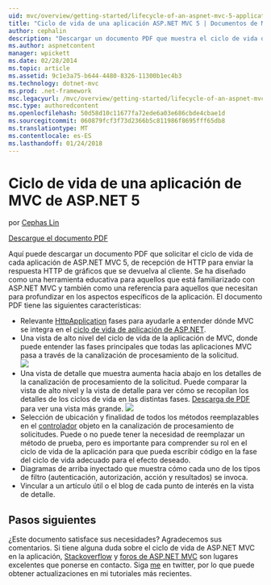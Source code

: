 ```yaml
---
uid: mvc/overview/getting-started/lifecycle-of-an-aspnet-mvc-5-application
title: "Ciclo de vida de una aplicación ASP.NET MVC 5 | Documentos de Microsoft"
author: cephalin
description: "Descargar un documento PDF que muestra el ciclo de vida de una aplicación ASP.NET MVC 5. Este documento del ciclo de vida proporciona una vista de alto nivel del ciclo de vida MVC un..."
ms.author: aspnetcontent
manager: wpickett
ms.date: 02/28/2014
ms.topic: article
ms.assetid: 9c1e3a75-b644-4480-8326-11300b1ec4b3
ms.technology: dotnet-mvc
ms.prod: .net-framework
msc.legacyurl: /mvc/overview/getting-started/lifecycle-of-an-aspnet-mvc-5-application
msc.type: authoredcontent
ms.openlocfilehash: 50d58d10c11677fa72ede6a03e686cbde4cbae1d
ms.sourcegitcommit: 060879fcf3f73d2366b5c811986f8695fff65db8
ms.translationtype: MT
ms.contentlocale: es-ES
ms.lasthandoff: 01/24/2018
---
```

<a name="lifecycle-of-an-aspnet-mvc-5-application"></a>Ciclo de vida de una aplicación de MVC de ASP.NET 5
====================
por [Cephas Lin](https://github.com/cephalin)

[Descargue el documento PDF](lifecycle-of-an-aspnet-mvc-5-application/_static/lifecycle-of-an-aspnet-mvc-5-application1.pdf)

Aquí puede descargar un documento PDF que solicitar el ciclo de vida de cada aplicación de ASP.NET MVC 5, de recepción de HTTP para enviar la respuesta HTTP de gráficos que se devuelva al cliente. Se ha diseñado como una herramienta educativa para aquellos que está familiarizado con ASP.NET MVC y también como una referencia para aquellos que necesitan para profundizar en los aspectos específicos de la aplicación. El documento PDF tiene las siguientes características:

- Relevante [HttpApplication](https://msdn.microsoft.com/library/system.web.httpapplication.aspx) fases para ayudarle a entender dónde MVC se integra en el [ciclo de vida de aplicación de ASP.NET](https://msdn.microsoft.com/library/bb470252.aspx).
- Una vista de alto nivel del ciclo de vida de la aplicación de MVC, donde puede entender las fases principales que todas las aplicaciones MVC pasa a través de la canalización de procesamiento de la solicitud.  
    ![](lifecycle-of-an-aspnet-mvc-5-application/_static/image1.jpg)
- Una vista de detalle que muestra aumenta hacia abajo en los detalles de la canalización de procesamiento de la solicitud. Puede comparar la vista de alto nivel y la vista de detalle para ver cómo se recopilan los detalles de los ciclos de vida en las distintas fases. [Descarga de PDF](lifecycle-of-an-aspnet-mvc-5-application/_static/lifecycle-of-an-aspnet-mvc-5-application1.pdf) para ver una vista más grande.
    ![](lifecycle-of-an-aspnet-mvc-5-application/_static/image2.jpg)
- Selección de ubicación y finalidad de todos los métodos reemplazables en el [controlador](https://msdn.microsoft.com/library/system.web.mvc.controller.aspx) objeto en la canalización de procesamiento de solicitudes. Puede o no puede tener la necesidad de reemplazar un método de prueba, pero es importante para comprender su rol en el ciclo de vida de la aplicación para que pueda escribir código en la fase del ciclo de vida adecuado para el efecto deseado.
- Diagramas de arriba inyectado que muestra cómo cada uno de los tipos de filtro (autenticación, autorización, acción y resultados) se invoca.
- Vincular a un artículo útil o el blog de cada punto de interés en la vista de detalle.


## <a name="next-steps"></a>Pasos siguientes

¿Este documento satisface sus necesidades? Agradecemos sus comentarios. Si tiene alguna duda sobre el ciclo de vida de ASP.NET MVC en la aplicación, [Stackoverflow](http://stackoverflow.com/help) y [foros de ASP.NET MVC](https://forums.asp.net/1146.aspx) son lugares excelentes que ponerse en contacto. Siga [me](https://twitter.com/Cephas_MSFT) en twitter, por lo que puede obtener actualizaciones en mi tutoriales más recientes.
